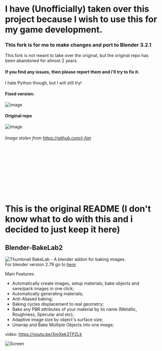 # I have (Unofficially) taken over this project because I wish to use this for my game development.
### This fork is for me to make changes and port to Blender 3.2.1
This fork is not meant to take over the original, but the original repo has been abandoned for almost 2 years.

#### If you find any issues, then please report them and i'll try to fix it.
I hate Python though, but I will still try!
#### Fixed version:
![image](https://user-images.githubusercontent.com/44818698/208271845-88fa4f52-2f11-4e9d-8eaa-ee2bbf80f1d5.png)

#### Original repo
![image](https://user-images.githubusercontent.com/44818698/208271853-ac4d4f43-a818-4faa-880e-4ed66df9b3ea.png)
###### Image stolen from https://github.com/j-fan
<br>

<br>
<br>
<br>
<br>
<br>
<br>
<br>

# This is the original README (I don't know what to do with this and i decided to just keep it here)
## Blender-BakeLab2
![Thumbnail](bakelab_thumbnail_text_logo_small.jpg)
BakeLab - A blender addon for baking images.<br>
For blender version 2.79 go to [here](https://github.com/Shahzod114/Bakelab-Blender-addon)

Main Features:
* Automatically create images, setup materials, bake objects and save/pack images in one click;
* Automatically generating materials;
* Anti-Aliased baking;
* Baking cycles displacement to real geometry;
* Bake any PBR attributes of your material by its name (Metallic, Roughness, Specular and etc);
* Adaptive image size by object's surface size;
* Unwrap and Bake Multiple Objects into one image;

video:
https://youtu.be/XmXek3TPZLk

![Screen](bakelab_screen.png)
